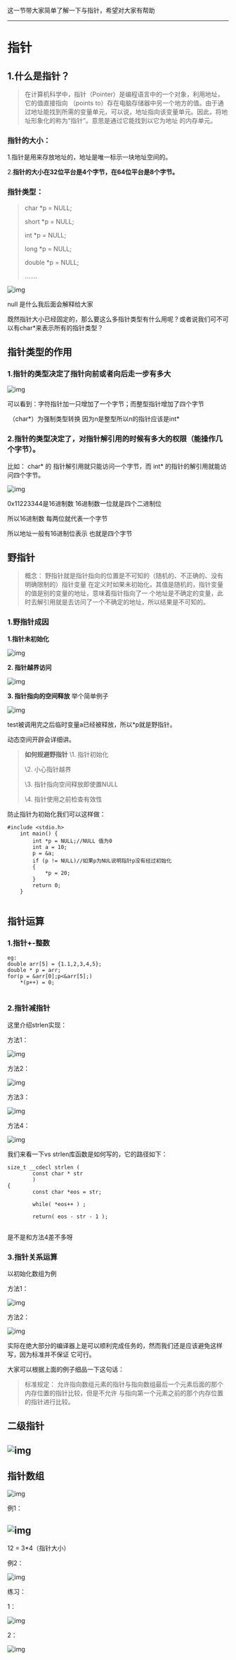 

这一节带大家简单了解一下与指针，希望对大家有帮助

------



# 指针

## 1.什么是指针？

> 在计算机科学中，指针（Pointer）是编程语言中的一个对象，利用地址，它的值直接指向 （points to）存在电脑存储器中另一个地方的值。由于通过地址能找到所需的变量单元，可以说，地址指向该变量单元。因此，将地址形象化的称为“指针”。意思是通过它能找到以它为地址 的内存单元。



### 指针的大小：

1.指针是用来存放地址的，地址是唯一标示一块地址空间的。

2.**指针的大小在32位平台是4个字节，在64位平台是8个字节。**

### 指针类型：

> char *p = NULL;
>
> short *p = NULL;
>
> int *p = NULL;
>
> long *p = NULL;
>
> double *p = NULL;
>
> .......



![img](https://img-blog.csdnimg.cn/20191228111226583.png?x-oss-process=image/watermark,type_ZmFuZ3poZW5naGVpdGk,shadow_10,text_aHR0cHM6Ly9ibG9nLmNzZG4ubmV0L3FxXzQ0OTU0MDEw,size_16,color_FFFFFF,t_70)![点击并拖拽以移动](data:image/gif;base64,R0lGODlhAQABAPABAP///wAAACH5BAEKAAAALAAAAAABAAEAAAICRAEAOw==)

null 是什么我后面会解释给大家 

既然指针大小已经固定的，那么要这么多指针类型有什么用呢？或者说我们可不可以有char*来表示所有的指针类型？

## 指针类型的作用

### 1.指针的类型决定了指针向前或者向后走一步有多大 

![img](https://img-blog.csdnimg.cn/20191228112001987.png?x-oss-process=image/watermark,type_ZmFuZ3poZW5naGVpdGk,shadow_10,text_aHR0cHM6Ly9ibG9nLmNzZG4ubmV0L3FxXzQ0OTU0MDEw,size_16,color_FFFFFF,t_70)![点击并拖拽以移动](data:image/gif;base64,R0lGODlhAQABAPABAP///wAAACH5BAEKAAAALAAAAAABAAEAAAICRAEAOw==)

 可以看到：字符指针加一只增加了一个字节；而整型指针增加了四个字节

​          （char*）为强制类型转换 因为n是整型所以n的指针应该是int*

### 2.指针的类型决定了，对指针解引用的时候有多大的权限（能操作几个字节）。

比如： char* 的 指针解引用就只能访问一个字节，而 int* 的指针的解引用就能访问四个字节。

![img](https://img-blog.csdnimg.cn/20191228113436592.png?x-oss-process=image/watermark,type_ZmFuZ3poZW5naGVpdGk,shadow_10,text_aHR0cHM6Ly9ibG9nLmNzZG4ubmV0L3FxXzQ0OTU0MDEw,size_16,color_FFFFFF,t_70)![点击并拖拽以移动](data:image/gif;base64,R0lGODlhAQABAPABAP///wAAACH5BAEKAAAALAAAAAABAAEAAAICRAEAOw==)

 0x11223344是16进制数 16进制数一位就是四个二进制位 

所以16进制数 每两位就代表一个字节 

所以地址一般有16进制位表示 也就是四个字节

## 野指针

> 概念： 野指针就是指针指向的位置是不可知的（随机的、不正确的、没有明确限制的）指针变量 在定义时如果未初始化，其值是随机的，指针变量的值是别的变量的地址，意味着指针指向了一 个地址是不确定的变量，此时去解引用就是去访问了一个不确定的地址，所以结果是不可知的。

### 1.野指针成因

**1.指针未初始化**

![img](https://img-blog.csdnimg.cn/20191228114621498.png?x-oss-process=image/watermark,type_ZmFuZ3poZW5naGVpdGk,shadow_10,text_aHR0cHM6Ly9ibG9nLmNzZG4ubmV0L3FxXzQ0OTU0MDEw,size_16,color_FFFFFF,t_70)![点击并拖拽以移动](data:image/gif;base64,R0lGODlhAQABAPABAP///wAAACH5BAEKAAAALAAAAAABAAEAAAICRAEAOw==)

**2. 指针越界访问**

![img](https://img-blog.csdnimg.cn/20191228120514410.png?x-oss-process=image/watermark,type_ZmFuZ3poZW5naGVpdGk,shadow_10,text_aHR0cHM6Ly9ibG9nLmNzZG4ubmV0L3FxXzQ0OTU0MDEw,size_16,color_FFFFFF,t_70)![点击并拖拽以移动](data:image/gif;base64,R0lGODlhAQABAPABAP///wAAACH5BAEKAAAALAAAAAABAAEAAAICRAEAOw==)

**3. 指针指向的空间释放**
 举个简单例子

![img](https://img-blog.csdnimg.cn/20191228121511876.png?x-oss-process=image/watermark,type_ZmFuZ3poZW5naGVpdGk,shadow_10,text_aHR0cHM6Ly9ibG9nLmNzZG4ubmV0L3FxXzQ0OTU0MDEw,size_16,color_FFFFFF,t_70)![点击并拖拽以移动](data:image/gif;base64,R0lGODlhAQABAPABAP///wAAACH5BAEKAAAALAAAAAABAAEAAAICRAEAOw==)

 test被调用完之后临时变量a已经被释放，所以*p就是野指针。

动态空间开辟会详细讲。

> **如何规避野指针** 
> \1. 指针初始化
>
> \2. 小心指针越界
>
> \3. 指针指向空间释放即使置NULL
>
> \4. 指针使用之前检查有效性

 防止指针为初始化我们可以这样做：

```
#include <stdio.h> 
	int main() { 
		int *p = NULL;//NULL 值为0 
		int a = 10;
		p = &a;
		if (p != NULL)//如果p为NUL说明指针p没有经过初始化
		{
			*p = 20;
		}
		return 0; 
	}
```

![点击并拖拽以移动](data:image/gif;base64,R0lGODlhAQABAPABAP///wAAACH5BAEKAAAALAAAAAABAAEAAAICRAEAOw==)

## 指针运算

### 1.指针+-整数

```
eg:
double arr[5] = {1.1,2,3,4,5};
double * p = arr;
for(p = &arr[0];p<&arr[5];)
    *(p++) = 0;
```

![点击并拖拽以移动](data:image/gif;base64,R0lGODlhAQABAPABAP///wAAACH5BAEKAAAALAAAAAABAAEAAAICRAEAOw==)

### 2.指针减指针

这里介绍strlen实现：

方法1：

![img](https://img-blog.csdnimg.cn/20191228124535219.png?x-oss-process=image/watermark,type_ZmFuZ3poZW5naGVpdGk,shadow_10,text_aHR0cHM6Ly9ibG9nLmNzZG4ubmV0L3FxXzQ0OTU0MDEw,size_16,color_FFFFFF,t_70)![点击并拖拽以移动](data:image/gif;base64,R0lGODlhAQABAPABAP///wAAACH5BAEKAAAALAAAAAABAAEAAAICRAEAOw==)

方法2：

![img](https://img-blog.csdnimg.cn/20191228124652467.png?x-oss-process=image/watermark,type_ZmFuZ3poZW5naGVpdGk,shadow_10,text_aHR0cHM6Ly9ibG9nLmNzZG4ubmV0L3FxXzQ0OTU0MDEw,size_16,color_FFFFFF,t_70)![点击并拖拽以移动](data:image/gif;base64,R0lGODlhAQABAPABAP///wAAACH5BAEKAAAALAAAAAABAAEAAAICRAEAOw==)

 方法3：

![img](https://img-blog.csdnimg.cn/20191228130809245.png?x-oss-process=image/watermark,type_ZmFuZ3poZW5naGVpdGk,shadow_10,text_aHR0cHM6Ly9ibG9nLmNzZG4ubmV0L3FxXzQ0OTU0MDEw,size_16,color_FFFFFF,t_70)![点击并拖拽以移动](data:image/gif;base64,R0lGODlhAQABAPABAP///wAAACH5BAEKAAAALAAAAAABAAEAAAICRAEAOw==)

方法4：

 ![img](https://img-blog.csdnimg.cn/20191228131238544.png?x-oss-process=image/watermark,type_ZmFuZ3poZW5naGVpdGk,shadow_10,text_aHR0cHM6Ly9ibG9nLmNzZG4ubmV0L3FxXzQ0OTU0MDEw,size_16,color_FFFFFF,t_70)![点击并拖拽以移动](data:image/gif;base64,R0lGODlhAQABAPABAP///wAAACH5BAEKAAAALAAAAAABAAEAAAICRAEAOw==)

我们来看一下vs strlen库函数是如何写的，它的路径如下： 

```
size_t __cdecl strlen (
        const char * str
        )
{
        const char *eos = str;

        while( *eos++ ) ;

        return( eos - str - 1 );
```

![点击并拖拽以移动](data:image/gif;base64,R0lGODlhAQABAPABAP///wAAACH5BAEKAAAALAAAAAABAAEAAAICRAEAOw==)

是不是和方法4差不多呀

### 3.指针关系运算

以初始化数组为例

方法1：

![img](https://img-blog.csdnimg.cn/20191228133225866.png?x-oss-process=image/watermark,type_ZmFuZ3poZW5naGVpdGk,shadow_10,text_aHR0cHM6Ly9ibG9nLmNzZG4ubmV0L3FxXzQ0OTU0MDEw,size_16,color_FFFFFF,t_70)![点击并拖拽以移动](data:image/gif;base64,R0lGODlhAQABAPABAP///wAAACH5BAEKAAAALAAAAAABAAEAAAICRAEAOw==)

方法2：

![img](https://img-blog.csdnimg.cn/20191228133542511.png?x-oss-process=image/watermark,type_ZmFuZ3poZW5naGVpdGk,shadow_10,text_aHR0cHM6Ly9ibG9nLmNzZG4ubmV0L3FxXzQ0OTU0MDEw,size_16,color_FFFFFF,t_70)![点击并拖拽以移动](data:image/gif;base64,R0lGODlhAQABAPABAP///wAAACH5BAEKAAAALAAAAAABAAEAAAICRAEAOw==)

实际在绝大部分的编译器上是可以顺利完成任务的，然而我们还是应该避免这样写，因为标准并不保证 它可行。

大家可以根据上面的例子细品一下这句话：

> 标准规定：
> 允许指向数组元素的指针与指向数组最后一个元素后面的那个内存位置的指针比较，但是不允许 与指向第一个元素之前的那个内存位置的指针进行比较。

## 二级指针

##  ![img](https://img-blog.csdnimg.cn/201912281339203.png?x-oss-process=image/watermark,type_ZmFuZ3poZW5naGVpdGk,shadow_10,text_aHR0cHM6Ly9ibG9nLmNzZG4ubmV0L3FxXzQ0OTU0MDEw,size_16,color_FFFFFF,t_70)![点击并拖拽以移动](data:image/gif;base64,R0lGODlhAQABAPABAP///wAAACH5BAEKAAAALAAAAAABAAEAAAICRAEAOw==)

## 指针数组

![img](https://img-blog.csdnimg.cn/20191228134115347.png?x-oss-process=image/watermark,type_ZmFuZ3poZW5naGVpdGk,shadow_10,text_aHR0cHM6Ly9ibG9nLmNzZG4ubmV0L3FxXzQ0OTU0MDEw,size_16,color_FFFFFF,t_70)![点击并拖拽以移动](data:image/gif;base64,R0lGODlhAQABAPABAP///wAAACH5BAEKAAAALAAAAAABAAEAAAICRAEAOw==)

例1： 

##  ![img](https://img-blog.csdnimg.cn/20191228140322414.png?x-oss-process=image/watermark,type_ZmFuZ3poZW5naGVpdGk,shadow_10,text_aHR0cHM6Ly9ibG9nLmNzZG4ubmV0L3FxXzQ0OTU0MDEw,size_16,color_FFFFFF,t_70)![点击并拖拽以移动](data:image/gif;base64,R0lGODlhAQABAPABAP///wAAACH5BAEKAAAALAAAAAABAAEAAAICRAEAOw==)

12 = 3*4（指针大小） 

例2：

 ![img](https://img-blog.csdnimg.cn/20191228140555173.png?x-oss-process=image/watermark,type_ZmFuZ3poZW5naGVpdGk,shadow_10,text_aHR0cHM6Ly9ibG9nLmNzZG4ubmV0L3FxXzQ0OTU0MDEw,size_16,color_FFFFFF,t_70)![点击并拖拽以移动](data:image/gif;base64,R0lGODlhAQABAPABAP///wAAACH5BAEKAAAALAAAAAABAAEAAAICRAEAOw==)

练习：

1：

![img](https://img-blog.csdnimg.cn/20191228141241227.png?x-oss-process=image/watermark,type_ZmFuZ3poZW5naGVpdGk,shadow_10,text_aHR0cHM6Ly9ibG9nLmNzZG4ubmV0L3FxXzQ0OTU0MDEw,size_16,color_FFFFFF,t_70)![点击并拖拽以移动](data:image/gif;base64,R0lGODlhAQABAPABAP///wAAACH5BAEKAAAALAAAAAABAAEAAAICRAEAOw==)

2：

![img](https://img-blog.csdnimg.cn/2019122814132765.png?x-oss-process=image/watermark,type_ZmFuZ3poZW5naGVpdGk,shadow_10,text_aHR0cHM6Ly9ibG9nLmNzZG4ubmV0L3FxXzQ0OTU0MDEw,size_16,color_FFFFFF,t_70)![点击并拖拽以移动](data:image/gif;base64,R0lGODlhAQABAPABAP///wAAACH5BAEKAAAALAAAAAABAAEAAAICRAEAOw==)

